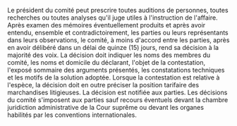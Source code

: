 Le président du comité peut prescrire toutes auditions
de personnes, toutes recherches ou toutes analyses qu'il juge utiles à
l'instruction de l'affaire.
Après examen des mémoires éventuellement produits et après avoir
entendu, ensemble et contradictoirement, les parties ou leurs
représentants dans leurs observations, le comité, à moins d'accord
entre les parties, après en avoir délibéré dans un délai de quinze (15)
jours, rend sa décision à la majorité des voix.
La décision doit indiquer les noms des membres du comité, les noms et
domicile du déclarant, l'objet de la contestation, l'exposé sommaire
des arguments présentés, les constatations techniques et les motifs de
la solution adoptée.
Lorsque la contestation est relative à l'espèce, la décision doit en
outre préciser la position tarifaire des marchandises litigieuses.
La décision est notifiée aux parties.
Les décisions du comité s'imposent aux parties sauf recours éventuels
devant la chambre juridiction administrative de la Cour
suprême ou devant les organes habilités par les conventions
internationales.
